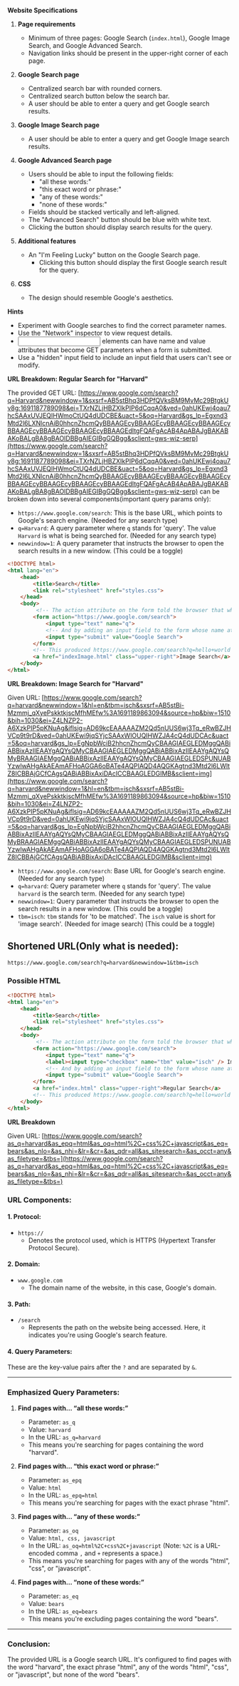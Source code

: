 **Website Specifications**

1. **Page requirements**
   - Minimum of three pages: Google Search (`index.html`), Google Image Search, and Google Advanced Search.
   - Navigation links should be present in the upper-right corner of each page.

2. **Google Search page**
   - Centralized search bar with rounded corners.
   - Centralized search button below the search bar.
   - A user should be able to enter a query and get Google search results.

3. **Google Image Search page**
   - A user should be able to enter a query and get Google Image search results.

4. **Google Advanced Search page**
   - Users should be able to input the following fields:
     - "all these words:"
     - "this exact word or phrase:"
     - "any of these words:"
     - "none of these words:"
   - Fields should be stacked vertically and left-aligned.
   - The "Advanced Search" button should be blue with white text.
   - Clicking the button should display search results for the query.

5. **Additional features**
   - An "I'm Feeling Lucky" button on the Google Search page.
     - Clicking this button should display the first Google search result for the query.

6. **CSS**
   - The design should resemble Google's aesthetics.

**Hints**
- Experiment with Google searches to find the correct parameter names.
- Use the "Network" inspector to view request details.
- <input> elements can have name and value attributes that become GET parameters when a form is submitted.
- Use a "hidden" input field to include an input field that users can't see or modify.

**URL Breakdown: Regular Search for "Harvard"**

The provided GET URL: [https://www.google.com/search?q=Harvard&newwindow=1&sxsrf=AB5stBhq3HDPfQVksBM9MvMc29BtgkUv8g:1691187789098&ei=TXrNZLjHBZXIkPIP6dCqqA0&ved=0ahUKEwj4oau7hcSAAxUVJEQIHWmoCtUQ4dUDCBE&uact=5&oq=Harvard&gs_lp=Egxnd3Mtd2l6LXNlcnAiB0hhcnZhcmQyBBAAGEcyBBAAGEcyBBAAGEcyBBAAGEcyBBAAGEcyBBAAGEcyBBAAGEcyBBAAGEdItgFQAFgAcAB4ApABAJgBAKABAKoBALgBA8gBAOIDBBgAIEGIBgGQBgg&sclient=gws-wiz-serp](https://www.google.com/search?q=Harvard&newwindow=1&sxsrf=AB5stBhq3HDPfQVksBM9MvMc29BtgkUv8g:1691187789098&ei=TXrNZLjHBZXIkPIP6dCqqA0&ved=0ahUKEwj4oau7hcSAAxUVJEQIHWmoCtUQ4dUDCBE&uact=5&oq=Harvard&gs_lp=Egxnd3Mtd2l6LXNlcnAiB0hhcnZhcmQyBBAAGEcyBBAAGEcyBBAAGEcyBBAAGEcyBBAAGEcyBBAAGEcyBBAAGEcyBBAAGEdItgFQAFgAcAB4ApABAJgBAKABAKoBALgBA8gBAOIDBBgAIEGIBgGQBgg&sclient=gws-wiz-serp) can be broken down into several components(important query params only):

- `https://www.google.com/search`: This is the base URL, which points to Google's search engine. (Needed for any search type)
- `q=Harvard`: A query parameter where `q` stands for 'query'. The value `Harvard` is what is being searched for. (Needed for any search type)
- `newwindow=1`: A query parameter that instructs the browser to open the search results in a new window. (This could be a toggle)

```html
<!DOCTYPE html>
<html lang="en">
    <head>
        <title>Search</title>
        <link rel="stylesheet" href="styles.css">
    </head>
    <body>
         <!-- The action attribute on the form told the browser that when the form is submitted, the data should be sent to https://www.google.com/search. -->
        <form action="https://www.google.com/search">
            <input type="text" name="q">
            <!-- And by adding an input field to the form whose name attribute was q, whatever the user types into that input field is included as a GET parameter in the URL. -->
            <input type="submit" value="Google Search">
        </form>
        <!-- This produced https://www.google.com/search?q=hello+world with the query 'hello world'-->
        <a href="indexImage.html" class="upper-right">Image Search</a>
    </body>
</html>
```

**URL Breakdown: Image Search for "Harvard"**

Given URL: [https://www.google.com/search?q=harvard&newwindow=1&hl=en&tbm=isch&sxsrf=AB5stBi-Mzmmj_qXyePskktkjscMfhMEfw%3A1691189863094&source=hp&biw=1510&bih=1030&ei=Z4LNZP2-A6XzkPIP5pKNuAg&iflsig=AD69kcEAAAAAZM2Qd5nUUS6wj3Tq_eRwBZJHVCp9t9rD&ved=0ahUKEwi9jqSYjcSAAxWlOUQIHWZJA4cQ4dUDCAc&uact=5&oq=harvard&gs_lp=EgNpbWciB2hhcnZhcmQyCBAAGIAEGLEDMggQABiABBixAzIIEAAYgAQYsQMyCBAAGIAEGLEDMggQABiABBixAzIIEAAYgAQYsQMyBRAAGIAEMggQABiABBixAzIIEAAYgAQYsQMyCBAAGIAEGLEDSPUNUABYzwlwAHgAkAEAmAFHoAGGA6oBATe4AQPIAQD4AQGKAgtnd3Mtd2l6LWltZ8ICBBAjGCfCAgsQABiABBixAxiDAcICCBAAGLEDGIMB&sclient=img](https://www.google.com/search?q=harvard&newwindow=1&hl=en&tbm=isch&sxsrf=AB5stBi-Mzmmj_qXyePskktkjscMfhMEfw%3A1691189863094&source=hp&biw=1510&bih=1030&ei=Z4LNZP2-A6XzkPIP5pKNuAg&iflsig=AD69kcEAAAAAZM2Qd5nUUS6wj3Tq_eRwBZJHVCp9t9rD&ved=0ahUKEwi9jqSYjcSAAxWlOUQIHWZJA4cQ4dUDCAc&uact=5&oq=harvard&gs_lp=EgNpbWciB2hhcnZhcmQyCBAAGIAEGLEDMggQABiABBixAzIIEAAYgAQYsQMyCBAAGIAEGLEDMggQABiABBixAzIIEAAYgAQYsQMyBRAAGIAEMggQABiABBixAzIIEAAYgAQYsQMyCBAAGIAEGLEDSPUNUABYzwlwAHgAkAEAmAFHoAGGA6oBATe4AQPIAQD4AQGKAgtnd3Mtd2l6LWltZ8ICBBAjGCfCAgsQABiABBixAxiDAcICCBAAGLEDGIMB&sclient=img)

- `https://www.google.com/search`: Base URL for Google's search engine. (Needed for any search type)
- `q=harvard`: Query parameter where `q` stands for 'query'. The value `harvard` is the search term. (Needed for any search type)
- `newwindow=1`: Query parameter that instructs the browser to open the search results in a new window. (This could be a toggle)
- `tbm=isch`: `tbm` stands for 'to be matched'. The `isch` value is short for 'image search'. (Needed for image search) (This could be a toggle)

## Shortened URL(Only what is needed):
`https://www.google.com/search?q=harvard&newwindow=1&tbm=isch`

### Possible HTML
```html
<!DOCTYPE html>
<html lang="en">
    <head>
        <title>Search</title>
        <link rel="stylesheet" href="styles.css">
    </head>
    <body>
         <!-- The action attribute on the form told the browser that when the form is submitted, the data should be sent to https://www.google.com/search. -->
        <form action="https://www.google.com/search">
            <input type="text" name="q">
            <label><input type="checkbox" name="tbm" value="isch" /> Image</label>
            <!-- And by adding an input field to the form whose name attribute was q, whatever the user types into that input field is included as a GET parameter in the URL. -->
            <input type="submit" value="Google Search">
        </form>
        <a href="index.html" class="upper-right">Regular Search</a>
        <!-- This produced https://www.google.com/search?q=hello+world with the query 'hello world'-->
    </body>
</html>
```

**URL Breakdown**

Given URL: [https://www.google.com/search?as_q=harvard&as_epq=html&as_oq=html%2C+css%2C+javascript&as_eq=bears&as_nlo=&as_nhi=&lr=&cr=&as_qdr=all&as_sitesearch=&as_occt=any&as_filetype=&tbs=](https://www.google.com/search?as_q=harvard&as_epq=html&as_oq=html%2C+css%2C+javascript&as_eq=bears&as_nlo=&as_nhi=&lr=&cr=&as_qdr=all&as_sitesearch=&as_occt=any&as_filetype=&tbs=)

### URL Components:

#### 1. **Protocol**:
- `https://` 
  - Denotes the protocol used, which is HTTPS (Hypertext Transfer Protocol Secure).

#### 2. **Domain**:
- `www.google.com`
  - The domain name of the website, in this case, Google's domain.

#### 3. **Path**:
- `/search`
  - Represents the path on the website being accessed. Here, it indicates you're using Google's search feature.

#### 4. **Query Parameters**:
These are the key-value pairs after the `?` and are separated by `&`.

---

### Emphasized Query Parameters:

1. **Find pages with… “all these words:”**
    - Parameter: `as_q`
    - Value: `harvard`
    - In the URL: `as_q=harvard`
    - This means you're searching for pages containing the word "harvard".

2. **Find pages with… “this exact word or phrase:”**
    - Parameter: `as_epq`
    - Value: `html`
    - In the URL: `as_epq=html`
    - This means you're searching for pages with the exact phrase "html".

3. **Find pages with… “any of these words:”**
    - Parameter: `as_oq`
    - Value: `html, css, javascript`
    - In the URL: `as_oq=html%2C+css%2C+javascript` (Note: `%2C` is a URL-encoded comma `,` and `+` represents a space.)
    - This means you're searching for pages with any of the words "html", "css", or "javascript".

4. **Find pages with… “none of these words:”**
    - Parameter: `as_eq`
    - Value: `bears`
    - In the URL: `as_eq=bears`
    - This means you're excluding pages containing the word "bears".

---

### Conclusion:

The provided URL is a Google search URL. It's configured to find pages with the word "harvard", the exact phrase "html", any of the words "html", "css", or "javascript", but none of the word "bears".
